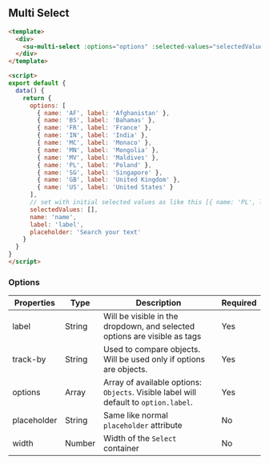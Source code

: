 
## Multi Select

<div>
    <su-multi-select :options="options" :selected-values="selectedValues" :width="450" :track-by="name" :label="label" :placeholder="placeholder"></su-multi-select>
</div>

<script>
export default {
  data() {
    return {
      options: [
      	{ name: 'AF', label: 'Afghanistan' },
        { name: 'BS', label: 'Bahamas' },
        { name: 'FR', label: 'France' },
        { name: 'IN', label: 'India' },
        { name: 'MC', label: 'Monaco' },
        { name: 'MN', label: 'Mongolia' },
        { name: 'MV', label: 'Maldives' },
        { name: 'PL', label: 'Poland' },
        { name: 'SG', label: 'Singapore' },
        { name: 'GB', label: 'United Kingdom' },
        { name: 'US', label: 'United States' }
      ],
      selectedValues: [{ name: 'MN', label: 'Mongolia' }],
      name: 'name',
      label: 'label',
      placeholder: 'Search your text'
    }
  },
  methods: {
    onDropDownClick (value) {
      this.sValue = value
    }
  }
}
</script>

```html
<template>
  <div>
    <su-multi-select :options="options" :selected-values="selectedValues" width="350" :track-by="name" :label="label" :placeholer="placeholder"></su-multi-select>
  </div>
</template>

<script>
export default {
  data() {
    return {
      options: [
      	{ name: 'AF', label: 'Afghanistan' },
        { name: 'BS', label: 'Bahamas' },
        { name: 'FR', label: 'France' },
        { name: 'IN', label: 'India' },
        { name: 'MC', label: 'Monaco' },
        { name: 'MN', label: 'Mongolia' },
        { name: 'MV', label: 'Maldives' },
        { name: 'PL', label: 'Poland' },
        { name: 'SG', label: 'Singapore' },
        { name: 'GB', label: 'United Kingdom' },
        { name: 'US', label: 'United States' }
      ],
      // set with initial selected values as like this [{ name: 'PL', label: 'Poland' }]
      selectedValues: [],
      name: 'name',
      label: 'label',
      placeholder: 'Search your text'
    }
  }
}
</script>
```

### Options
| Properties   | Type   | Description  | Required  |
|--------------|------------------------------------------|---------------------------------------------------------------------------------------------------------------------------------|------------------------------------------------------|
| label      | String | Will be visible in the dropdown, and selected options are visible as tags | Yes |
| track-by      | String | Used to compare objects. Will be used only if options are objects. | Yes |
| options    | Array   | Array of available options: `Objects`. Visible label will default to `option.label`. | Yes |
| placeholder  | String | Same like normal `placeholder` attribute | No |
| width  | Number | Width of the `Select` container | No |
